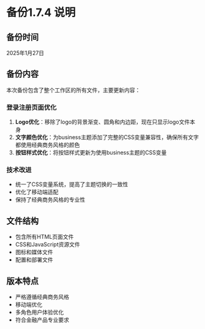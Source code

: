 # 备份1.7.4 说明

## 备份时间
2025年1月27日

## 备份内容
本次备份包含了整个工作区的所有文件，主要更新内容：

### 登录注册页面优化
1. **Logo优化**：移除了logo的背景渐变、圆角和内边距，现在只显示logo文件本身
2. **文字颜色优化**：为business主题添加了完整的CSS变量兼容性，确保所有文字都使用经典商务风格的颜色
3. **按钮样式优化**：将按钮样式更新为使用business主题的CSS变量

### 技术改进
- 统一了CSS变量系统，提高了主题切换的一致性
- 优化了移动端适配
- 保持了经典商务风格的专业性

## 文件结构
- 包含所有HTML页面文件
- CSS和JavaScript资源文件
- 图标和媒体文件
- 配置和部署文件

## 版本特点
- 严格遵循经典商务风格
- 移动端优化
- 多角色用户体验优化
- 符合金融产品专业要求